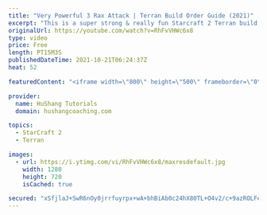 ```yaml
---
title: "Very Powerful 3 Rax Attack | Terran Build Order Guide (2021)"
excerpt: "This is a super strong & really fun Starcraft 2 Terran build order that I've been playing in my TvP's almost exclusively. You get right into the action super fast and it's very difficult for protoss to defend your first push never mind the second one. ` Very Powerful 3 Rax Attack | Terran Build Order"
originalUrl: https://youtube.com/watch?v=RhFvVHWc6x8
type: video
price: Free
length: PT15M3S
publishedDateTime: 2021-10-21T06:24:37Z
heat: 52

featuredContent: "<iframe width=\"800\" height=\"500\" frameborder=\"0\" src=\"https://www.youtube.com/embed/RhFvVHWc6x8\" allow=\"accelerometer; autoplay; encrypted-media; gyroscope; picture-in-picture\" allowfullscreen></iframe>"

provider:
  name: HuShang Tutorials
  domain: hushangcoaching.com

topics:
  - StarCraft 2
  - Terran

images:
  - url: https://i.ytimg.com/vi/RhFvVHWc6x8/maxresdefault.jpg
    width: 1280
    height: 720
    isCached: true

secured: "xSfjlaJ+SwR6nOy0jrrfuyrpx+wA+bhBiAb0c24hX80TL+O4v2/c+9azROLFeCBERMxPuCf6ErmhRB+0s0kXR1jPBNWheS0+AvD+8rcqCM51PfSqz+N5VC53dmTkpPJYtTvH1Bdh+fnjF9GAXjueLyc3ksUWOUj3y1flzQ7Bq/Nky2GIq0wpLXJRAw8QrXMaG3EVJLKwoh1qxTA8G112UpBKLTdxNIQ6GtAcQemTH8zgQP2EfY35hRaMAoS/GSH/6tPRzoy4nHEBq51R3Ks52hgU/ZgrVL64j6KqCpml/aSeQUDzPrJQBNMIeMp4BdwY4GekLPjfnpDqRFXTD+U8fLp3hGdU8HtR2Ry4W+9sgOVYlyKLhCwfOYV1/QqnHGtZCRSQ9tPL990zvdKPwkZDZFOUtjn3uYyw4FPzKlyGGO4=;XI+vA5Nk+IkB3S2ibyZUfg=="
---
```


